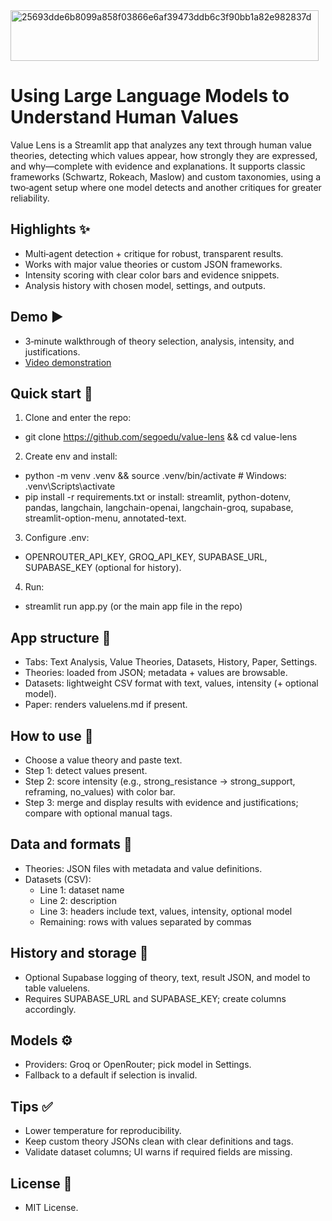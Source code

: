 <img width="493" height="81" alt="25693dde6b8099a858f03866e6af39473ddb6c3f90bb1a82e982837d" src="https://github.com/user-attachments/assets/53baf9d1-c76a-4cd9-b40a-e225ad786f82" />

# Using Large Language Models to Understand Human Values

Value Lens is a Streamlit app that analyzes any text through human value theories, detecting which values appear, how strongly they are expressed, and why—complete with evidence and explanations. It supports classic frameworks (Schwartz, Rokeach, Maslow) and custom taxonomies, using a two‑agent setup where one model detects and another critiques for greater reliability.

## Highlights ✨
- Multi‑agent detection + critique for robust, transparent results.
- Works with major value theories or custom JSON frameworks.
- Intensity scoring with clear color bars and evidence snippets.
- Analysis history with chosen model, settings, and outputs.

## Demo ▶️
- 3‑minute walkthrough of theory selection, analysis, intensity, and justifications.
- [Video demonstration](https://www.youtube.com/watch?v=TevkbV_W9Ls)

## Quick start 🚀
1) Clone and enter the repo:
- git clone https://github.com/segoedu/value-lens && cd value-lens

2) Create env and install:
- python -m venv .venv && source .venv/bin/activate  # Windows: .venv\Scripts\activate
- pip install -r requirements.txt  or install: streamlit, python-dotenv, pandas, langchain, langchain-openai, langchain-groq, supabase, streamlit-option-menu, annotated-text.

3) Configure .env:
- OPENROUTER_API_KEY, GROQ_API_KEY, SUPABASE_URL, SUPABASE_KEY (optional for history).

4) Run:
- streamlit run app.py  (or the main app file in the repo)

## App structure 🧭
- Tabs: Text Analysis, Value Theories, Datasets, History, Paper, Settings.
- Theories: loaded from JSON; metadata + values are browsable.
- Datasets: lightweight CSV format with text, values, intensity (+ optional model).
- Paper: renders valuelens.md if present.

## How to use 🧪
- Choose a value theory and paste text.
- Step 1: detect values present.
- Step 2: score intensity (e.g., strong_resistance → strong_support, reframing, no_values) with color bar.
- Step 3: merge and display results with evidence and justifications; compare with optional manual tags.

## Data and formats 📁
- Theories: JSON files with metadata and value definitions.
- Datasets (CSV):
  - Line 1: dataset name
  - Line 2: description
  - Line 3: headers include text, values, intensity, optional model
  - Remaining: rows with values separated by commas

## History and storage 💾
- Optional Supabase logging of theory, text, result JSON, and model to table valuelens.
- Requires SUPABASE_URL and SUPABASE_KEY; create columns accordingly.

## Models ⚙️
- Providers: Groq or OpenRouter; pick model in Settings.
- Fallback to a default if selection is invalid.

## Tips ✅
- Lower temperature for reproducibility.
- Keep custom theory JSONs clean with clear definitions and tags.
- Validate dataset columns; UI warns if required fields are missing.

## License 📄
- MIT License.
